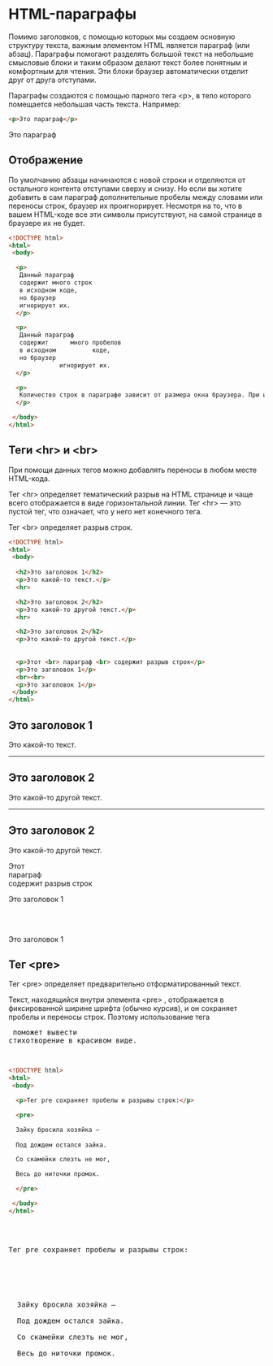 # HTML-параграфы

Помимо заголовков, с помощью которых мы создаем основную структуру текста, важным элементом HTML является параграф (или абзац). Параграфы помогают разделять большой текст на небольшие смысловые блоки и таким образом делают текст более понятным и комфортным для чтения. Эти блоки браузер автоматически отделит друг от друга отступами.

Параграфы создаются с помощью парного тега \<p\>, в тело которого помещается небольшая часть текста. Например:

```html
<p>Это параграф</p>
```

<p>Это параграф</p>

## Отображение

По умолчанию абзацы начинаются с новой строки и отделяются от остального контента отступами сверху и снизу. Но если вы хотите добавить в сам параграф дополнительные пробелы между словами или переносы строк, браузер их проигнорирует. Несмотря на то, что в вашем HTML-коде все эти символы присутствуют, на самой странице в браузере их не будет.

```html
<!DOCTYPE html>
<html>
 <body>

  <p>
   Данный параграф
   содержит много строк
   в исходном коде,
   но браузер 
   игнорирует их.
  </p>

  <p>
   Данный параграф
   содержит      много пробелов
   в исходном          коде,
   но браузер 
              игнорирует их.
  </p>

  <p>
   Количество строк в параграфе зависит от размера окна браузера. При изменении размера окна браузера количество строк в этом абзаце изменится.
  </p>

 </body>
</html>
```

##  Теги \<hr\> и \<br\>

При помощи данных тегов можно добавлять переносы в любом месте HTML-кода.

Тег \<hr\> определяет тематический разрыв на HTML странице и чаще всего отображается в виде горизонтальной линии. Тег \<hr\> — это пустой тег, что означает, что у него нет конечного тега.

Тег \<br\> определяет разрыв строк. 

```html
<!DOCTYPE html>
<html>
 <body>
  
  <h2>Это заголовок 1</h2>
  <p>Это какой-то текст.</p>
  <hr>

  <h2>Это заголовок 2</h2>
  <p>Это какой-то другой текст.</p>
  <hr>

  <h2>Это заголовок 2</h2>
  <p>Это какой-то другой текст.</p>
  
  
  <p>Этот <br> параграф <br> содержит разрыв строк</p>
  <p>Это заголовок 1</p>
  <br><br>
  <p>Это заголовок 1</p>
 </body>
</html>
```

  <h2>Это заголовок 1</h2>
  <p>Это какой-то текст.</p>
  <hr>

  <h2>Это заголовок 2</h2>
  <p>Это какой-то другой текст.</p>
  <hr>

  <h2>Это заголовок 2</h2>
  <p>Это какой-то другой текст.</p>
  
  
  <p>Этот <br> параграф <br> содержит разрыв строк</p>
  <p>Это заголовок 1</p>
  <br><br>
  <p>Это заголовок 1</p>
  
## Тег \<pre\>

Тег \<pre\> определяет предварительно отформатированный текст.

Текст, находящийся внутри элемента \<pre\> , отображается в фиксированной ширине шрифта (обычно курсив), и он сохраняет пробелы и переносы строк. Поэтому использование тега <pre> поможет вывести стихотворение в красивом виде.

```html
<!DOCTYPE html>
<html>
 <body>

  <p>Тег pre сохраняет пробелы и разрывы строк:</p>

  <pre>

  Зайку бросила хозяйка —
  
  Под дождем остался зайка.

  Со скамейки слезть не мог,

  Весь до ниточки промок.

  </pre>

 </body>
</html>
```

  <p>Тег pre сохраняет пробелы и разрывы строк:</p>

  <pre>

  Зайку бросила хозяйка —
  
  Под дождем остался зайка.

  Со скамейки слезть не мог,

  Весь до ниточки промок.

  </pre>